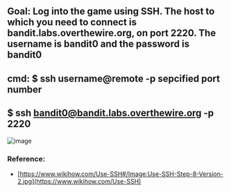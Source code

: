 ## Goal: Log into the game using SSH. The host to which you need to connect is bandit.labs.overthewire.org, on port 2220. The username is bandit0 and the password is bandit0

## cmd: $ ssh username@remote -p sepcified port number

## $ ssh bandit0@bandit.labs.overthewire.org -p 2220

![image](https://github.com/user-attachments/assets/d6d0c6a1-3bdd-4f25-9563-a6712304ced8)


### Reference:
- [https://www.wikihow.com/Use-SSH#/Image:Use-SSH-Step-8-Version-2.jpg](https://www.wikihow.com/Use-SSH)
